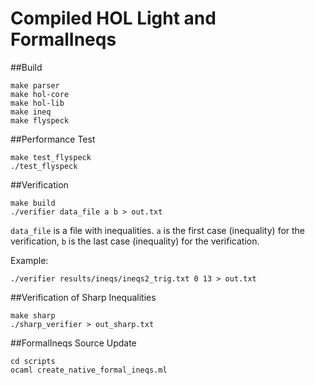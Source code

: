 Compiled HOL Light and FormalIneqs
==================================

##Build
```
make parser
make hol-core
make hol-lib
make ineq
make flyspeck
```

##Performance Test
```
make test_flyspeck
./test_flyspeck
```

##Verification
```
make build
./verifier data_file a b > out.txt
```
`data_file` is a file with inequalities.
`a` is the first case (inequality) for the verification, 
`b` is the last case (inequality) for the verification. 

Example:
```
./verifier results/ineqs/ineqs2_trig.txt 0 13 > out.txt
```

##Verification of Sharp Inequalities
```
make sharp
./sharp_verifier > out_sharp.txt
```

##FormalIneqs Source Update
```
cd scripts
ocaml create_native_formal_ineqs.ml
```
